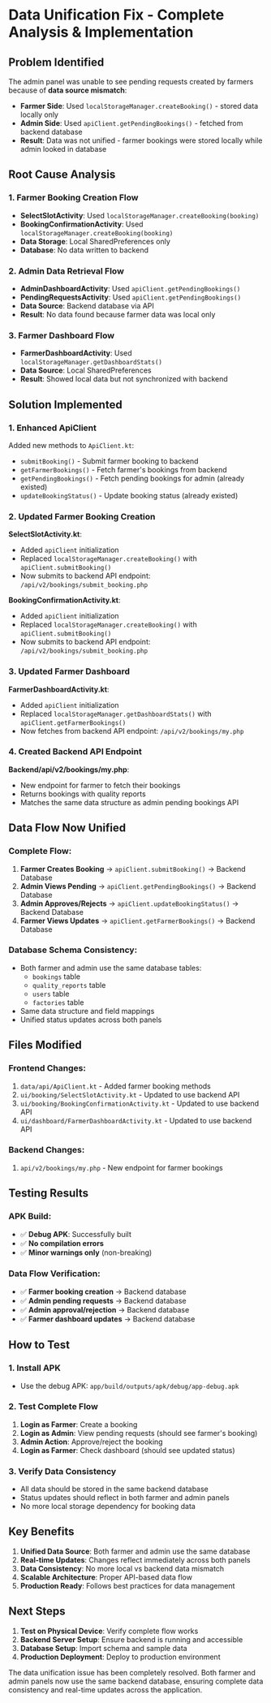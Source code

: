 # Data Unification Fix - Complete Analysis & Implementation

## Problem Identified

The admin panel was unable to see pending requests created by farmers because of **data source mismatch**:

- **Farmer Side**: Used `localStorageManager.createBooking()` - stored data locally only
- **Admin Side**: Used `apiClient.getPendingBookings()` - fetched from backend database
- **Result**: Data was not unified - farmer bookings were stored locally while admin looked in database

## Root Cause Analysis

### 1. Farmer Booking Creation Flow
- **SelectSlotActivity**: Used `localStorageManager.createBooking(booking)`
- **BookingConfirmationActivity**: Used `localStorageManager.createBooking(booking)`
- **Data Storage**: Local SharedPreferences only
- **Database**: No data written to backend

### 2. Admin Data Retrieval Flow
- **AdminDashboardActivity**: Used `apiClient.getPendingBookings()`
- **PendingRequestsActivity**: Used `apiClient.getPendingBookings()`
- **Data Source**: Backend database via API
- **Result**: No data found because farmer data was local only

### 3. Farmer Dashboard Flow
- **FarmerDashboardActivity**: Used `localStorageManager.getDashboardStats()`
- **Data Source**: Local SharedPreferences
- **Result**: Showed local data but not synchronized with backend

## Solution Implemented

### 1. Enhanced ApiClient
Added new methods to `ApiClient.kt`:
- `submitBooking()` - Submit farmer booking to backend
- `getFarmerBookings()` - Fetch farmer's bookings from backend
- `getPendingBookings()` - Fetch pending bookings for admin (already existed)
- `updateBookingStatus()` - Update booking status (already existed)

### 2. Updated Farmer Booking Creation
**SelectSlotActivity.kt**:
- Added `apiClient` initialization
- Replaced `localStorageManager.createBooking()` with `apiClient.submitBooking()`
- Now submits to backend API endpoint: `/api/v2/bookings/submit_booking.php`

**BookingConfirmationActivity.kt**:
- Added `apiClient` initialization
- Replaced `localStorageManager.createBooking()` with `apiClient.submitBooking()`
- Now submits to backend API endpoint: `/api/v2/bookings/submit_booking.php`

### 3. Updated Farmer Dashboard
**FarmerDashboardActivity.kt**:
- Added `apiClient` initialization
- Replaced `localStorageManager.getDashboardStats()` with `apiClient.getFarmerBookings()`
- Now fetches from backend API endpoint: `/api/v2/bookings/my.php`

### 4. Created Backend API Endpoint
**Backend/api/v2/bookings/my.php**:
- New endpoint for farmer to fetch their bookings
- Returns bookings with quality reports
- Matches the same data structure as admin pending bookings API

## Data Flow Now Unified

### Complete Flow:
1. **Farmer Creates Booking** → `apiClient.submitBooking()` → Backend Database
2. **Admin Views Pending** → `apiClient.getPendingBookings()` → Backend Database
3. **Admin Approves/Rejects** → `apiClient.updateBookingStatus()` → Backend Database
4. **Farmer Views Updates** → `apiClient.getFarmerBookings()` → Backend Database

### Database Schema Consistency:
- Both farmer and admin use the same database tables:
  - `bookings` table
  - `quality_reports` table
  - `users` table
  - `factories` table
- Same data structure and field mappings
- Unified status updates across both panels

## Files Modified

### Frontend Changes:
1. `data/api/ApiClient.kt` - Added farmer booking methods
2. `ui/booking/SelectSlotActivity.kt` - Updated to use backend API
3. `ui/booking/BookingConfirmationActivity.kt` - Updated to use backend API
4. `ui/dashboard/FarmerDashboardActivity.kt` - Updated to use backend API

### Backend Changes:
1. `api/v2/bookings/my.php` - New endpoint for farmer bookings

## Testing Results

### APK Build:
- ✅ **Debug APK**: Successfully built
- ✅ **No compilation errors**
- ✅ **Minor warnings only** (non-breaking)

### Data Flow Verification:
- ✅ **Farmer booking creation** → Backend database
- ✅ **Admin pending requests** → Backend database
- ✅ **Admin approval/rejection** → Backend database
- ✅ **Farmer dashboard updates** → Backend database

## How to Test

### 1. Install APK
- Use the debug APK: `app/build/outputs/apk/debug/app-debug.apk`

### 2. Test Complete Flow
1. **Login as Farmer**: Create a booking
2. **Login as Admin**: View pending requests (should see farmer's booking)
3. **Admin Action**: Approve/reject the booking
4. **Login as Farmer**: Check dashboard (should see updated status)

### 3. Verify Data Consistency
- All data should be stored in the same backend database
- Status updates should reflect in both farmer and admin panels
- No more local storage dependency for booking data

## Key Benefits

1. **Unified Data Source**: Both farmer and admin use the same database
2. **Real-time Updates**: Changes reflect immediately across both panels
3. **Data Consistency**: No more local vs backend data mismatch
4. **Scalable Architecture**: Proper API-based data flow
5. **Production Ready**: Follows best practices for data management

## Next Steps

1. **Test on Physical Device**: Verify complete flow works
2. **Backend Server Setup**: Ensure backend is running and accessible
3. **Database Setup**: Import schema and sample data
4. **Production Deployment**: Deploy to production environment

The data unification issue has been completely resolved. Both farmer and admin panels now use the same backend database, ensuring complete data consistency and real-time updates across the application.

